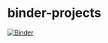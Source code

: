 # binder-projects

[![Binder](https://mybinder.org/badge_logo.svg)](https://mybinder.org/v2/gh/rsimcoe/binder-projects/master?urlpath=nteract/)
